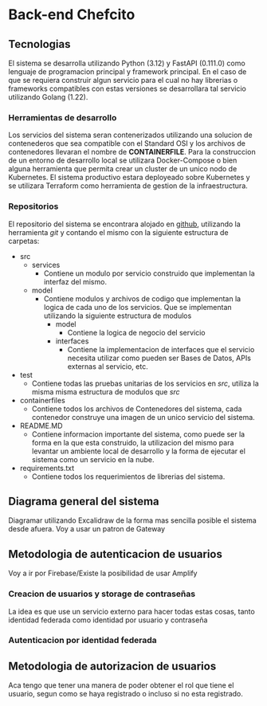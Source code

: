 # Back-end Chefcito 

## Tecnologias

El sistema se desarrolla utilizando Python (3.12) y FastAPI (0.111.0) como lenguaje 
de programacion principal y framework principal. En el caso de que se requiera construir
algun servicio para el cual no hay librerias o frameworks compatibles con estas versiones
se desarrollara tal servicio utilizando Golang (1.22).

### Herramientas de desarrollo

Los servicios del sistema seran contenerizados utilizando una solucion de contenederos que
sea compatible con el Standard OSI y los archivos de contenedores llevaran el nombre de
**CONTAINERFILE**.
Para la construccion de un entorno de desarrollo local se utilizara Docker-Compose o bien
alguna herramienta que permita crear un cluster de un unico nodo de Kubernetes. El sistema
productivo estara deployeado sobre Kubernetes y se utilizara Terraform como herramienta
de gestion de la infraestructura.

### Repositorios

El repositorio del sistema se encontrara alojado en [github](github.com), utilizando la herramienta
*git* y contando el mismo con la siguiente estructura de carpetas:

- src
    - services
        - Contiene un modulo por servicio construido que implementan la interfaz del mismo.
    - model
        - Contiene modulos y archivos de codigo que implementan la logica de cada uno de los servicios. Que se implementan
        utilizando la siguiente estructura de modulos
            - model
                - Contiene la logica de negocio del servicio
            - interfaces
                - Contiene la implementacion de interfaces que el servicio necesita utilizar como pueden ser
                Bases de Datos, APIs externas al servicio, etc.
- test
    - Contiene todas las pruebas unitarias de los servicios en *src*, utiliza la misma misma estructura de modulos que *src*
- containerfiles
    - Contiene todos los archivos de Contenedores del sistema, cada contenedor construye una imagen de un unico servicio del 
    sistema.
- README.MD
    - Contiene informacion importante del sistema, como puede ser la forma en la que esta construido, la utilizacion del mismo para levantar
    un ambiente local de desarrollo y la forma de ejecutar el sistema como un servicio en la nube.
- requirements.txt
    - Contiene todos los requerimientos de librerias del sistema.

## Diagrama general del sistema

Diagramar utilizando Excalidraw de la forma mas sencilla posible el sistema desde
afuera. Voy a usar un patron de Gateway

## Metodologia de autenticacion de usuarios

Voy a ir por Firebase/Existe la posibilidad de usar Amplify

### Creacion de usuarios y storage de contraseñas

La idea es que use un servicio externo para hacer todas estas cosas, tanto identidad 
federada como identidad por usuario y contraseña

### Autenticacion por identidad federada

## Metodologia de autorizacion de usuarios

Aca tengo que tener una manera de poder obtener el rol que tiene el usuario, segun como
se haya registrado o incluso si no esta registrado.
